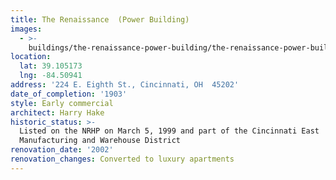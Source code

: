 ```yaml
---
title: The Renaissance  (Power Building)
images:
  - >-
    buildings/the-renaissance-power-building/the-renaissance-power-building-0_y2lhi2
location:
  lat: 39.105173
  lng: -84.50941
address: '224 E. Eighth St., Cincinnati, OH  45202'
date_of_completion: '1903'
style: Early commercial
architect: Harry Hake
historic_status: >-
  Listed on the NRHP on March 5, 1999 and part of the Cincinnati East
  Manufacturing and Warehouse District
renovation_date: '2002'
renovation_changes: Converted to luxury apartments
---
```


